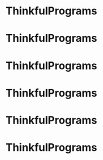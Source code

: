 # ThinkfulPrograms
# ThinkfulPrograms
# ThinkfulPrograms
# ThinkfulPrograms
# ThinkfulPrograms
# ThinkfulPrograms
